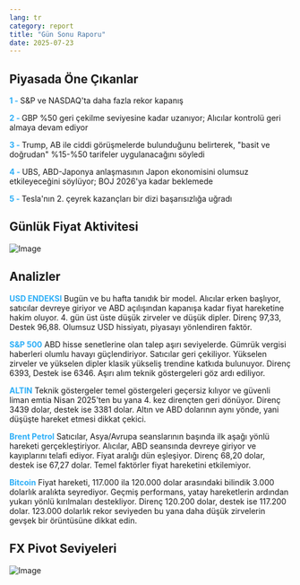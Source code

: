 ```yaml
---
lang: tr
category: report
title: "Gün Sonu Raporu"
date: 2025-07-23
---
```



<h2>Piyasada Öne Çıkanlar</h2>
<strong style="color: #2caef7;">1 - </strong> S&P ve NASDAQ'ta daha fazla rekor kapanış

<strong style="color: #2caef7;">2 - </strong> GBP %50 geri çekilme seviyesine kadar uzanıyor; Alıcılar kontrolü geri almaya devam ediyor

<strong style="color: #2caef7;">3 - </strong> Trump, AB ile ciddi görüşmelerde bulunduğunu belirterek, "basit ve doğrudan" %15-%50 tarifeler uygulanacağını söyledi

<strong style="color: #2caef7;">4 - </strong> UBS, ABD-Japonya anlaşmasının Japon ekonomisini olumsuz etkileyeceğini söylüyor; BOJ 2026'ya kadar beklemede


<strong style="color: #2caef7;">5 - </strong> Tesla'nın 2. çeyrek kazançları bir dizi başarısızlığa uğradı



<h2>Günlük Fiyat Aktivitesi</h2>
<img src="https://markleighedu.github.io/img/Jul-2025/23-Jul-2025/price.jpg" alt="Image"/>

<h2>Analizler</h2>
<strong style="color: #2caef7;">USD ENDEKSI</strong> Bugün ve bu hafta tanıdık bir model. Alıcılar erken başlıyor, satıcılar devreye giriyor ve ABD açılışından kapanışa kadar fiyat hareketine hakim oluyor. 4. gün üst üste düşük zirveler ve düşük dipler. Direnç 97,33, Destek 96,88. Olumsuz USD hissiyatı, piyasayı yönlendiren faktör.

<strong style="color: #2caef7;">S&P 500</strong> ABD hisse senetlerine olan talep aşırı seviyelerde. Gümrük vergisi haberleri olumlu havayı güçlendiriyor. Satıcılar geri çekiliyor. Yükselen zirveler ve yükselen dipler klasik yükseliş trendine katkıda bulunuyor. Direnç 6393, Destek ise 6346. Aşırı alım teknik göstergeleri göz ardı ediliyor.

<strong style="color: #2caef7;">ALTIN</strong> Teknik göstergeler temel göstergeleri geçersiz kılıyor ve güvenli liman emtia Nisan 2025'ten bu yana 4. kez dirençten geri dönüyor. Direnç 3439 dolar, destek ise 3381 dolar. Altın ve ABD dolarının aynı yönde, yani düşüşte hareket etmesi dikkat çekici.

<strong style="color: #2caef7;">Brent Petrol</strong> Satıcılar, Asya/Avrupa seanslarının başında ilk aşağı yönlü hareketi gerçekleştiriyor. Alıcılar, ABD seansında devreye giriyor ve kayıplarını telafi ediyor. Fiyat aralığı dün eşleşiyor. Direnç 68,20 dolar, destek ise 67,27 dolar. Temel faktörler fiyat hareketini etkilemiyor.

<strong style="color: #2caef7;">Bitcoin</strong> Fiyat hareketi, 117.000 ila 120.000 dolar arasındaki bilindik 3.000 dolarlık aralıkta seyrediyor. Geçmiş performans, yatay hareketlerin ardından yukarı yönlü kırılmaları destekliyor. Direnç 120.200 dolar, destek ise 117.200 dolar. 123.000 dolarlık rekor seviyeden bu yana daha düşük zirvelerin gevşek bir örüntüsüne dikkat edin.



<h2>FX Pivot Seviyeleri</h2>
<img src="https://markleighedu.github.io/img/Jul-2025/23-Jul-2025/pivot.jpg" alt="Image"/>